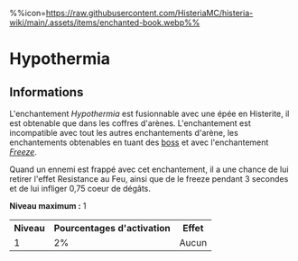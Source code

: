 %%icon=https://raw.githubusercontent.com/HisteriaMC/histeria-wiki/main/.assets/items/enchanted-book.webp%%
# Hypothermia

## Informations
L'enchantement *Hypothermia* est fusionnable avec une épée en Histerite, il est obtenable que dans les coffres d'arènes. L'enchantement est incompatible avec tout les autres enchantements d'arène, les enchantements obtenables en tuant des [boss](https://histeria.fr/wiki/boss) et avec l'enchantement [*Freeze*](https://histeria.fr/wiki/enchants/freeze). 

Quand un ennemi est frappé avec cet enchantement, il a une chance de lui retirer l'effet Resistance au Feu, ainsi que de le freeze pendant 3 secondes et de lui infliger 0,75 coeur de dégâts.

**Niveau maximum :** 1

<table>
  <tr>
    <th>Niveau</th>
    <th>Pourcentages d'activation</th>
    <th>Effet</th>
  </tr>
  <tr>
    <td>1</td>
    <td>2%</td>
    <td>Aucun</td>
  </tr>
</table>
